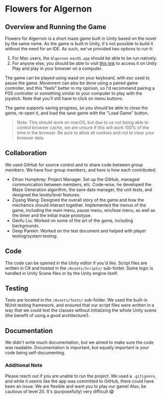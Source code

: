# Flowers for Algernon

## Overview and Running the Game
Flowers for Algernon is a short maze game built in Unity based on the novel by the same name.
As the game is built in Unity, it's not possible to build it without the need for an IDE. As such, we've
provided two options to run it:

1. For Mac users, the `Algernon-macOS.app` should be able to be run natively.
2. For anyone else, you should be able to visit [this link](https://play.unity.com/mg/other/flowers-for-algernon) to access it on Unity Play and play in your browser on a computer.

The game can be played using wasd on your keyboard, with esc used to pause the game. Movement can also be done using a
paired game controller, and this "feels" better in my opinion, so I'd recommend pairing a PS5 controller or something
similar to your computer to play with the joystick. Note that you'll still have to click on menu buttons.

The game supports saving progress, so you should be able to close the game, re-open it, and load the save game with the "Load Game" button.
> Note: This should work on macOS, but due to us not being able to control browser cache, we are unsure if this will work 100% of the time in the browser. Be sure to allow all cookies and not to clear your browser data.

## Collaboration

We used GitHub for source control and to share code between group members. We have four group members, and here is how each contributed:

- Ethan Humphrey: Project Manager. Set up the GitHub, managed communication between members, etc. Code-wise, he developed the Maze Generation algorithm, the save data manager, the unit tests, and designed the levels/level features.
- Ziyang Wang: Designed the overall story of the game and how the mechanics should interact together. Implemented the menus of the game, including the main menu, pause menu, win/lose menu, as well as the timer and the initial maze prototype.
- Genfu Liu: Worked on some of the art of the game, including backgrounds.
- Deep Parekh: Worked on the test document and helped with player testing/system testing.


## Code
The code can be opened in the Unity editor if you'd like. Script files are written in C# and hosted in the `/Assets/Scripts/` sub-folder. Some logic is handled in Unity Scene files or by the Unity engine itself.

## Testing
Tests are located in the `/Assets/Tests/` sub-folder. We used the built-in NUnit testing framework, and ensured that our script files were written in a way that we could test the classes without initializing the whole Unity scene (the benefit of using a good architecture!).

## Documentation
We didn't write much documentation, but we aimed to make sure the code was readable. Documentation is important, but equally important is your code being self-documenting.

### Additional Note
Please reach out if you are unable to run the project. We used a `.gitignore`, and while it seems like the app was committed to GitHub, there could have been an issue. We are flexible and want you to play our game! 
Also, be cautious of level 20. It's (purposefully) very difficult 😱

